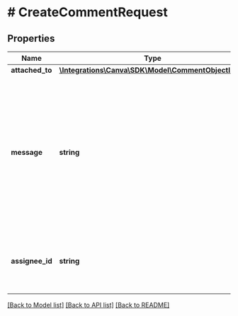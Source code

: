 # # CreateCommentRequest

## Properties

Name | Type | Description | Notes
------------ | ------------- | ------------- | -------------
**attached_to** | [**\Integrations\Canva\SDK\Model\CommentObjectInput**](CommentObjectInput.md) |  |
**message** | **string** | The comment message. This is the comment body shown in the Canva UI.  You can also mention users in your message by specifying their User ID and Team ID using the format &#x60;[user_id:team_id]&#x60;. If the &#x60;assignee_id&#x60; parameter is specified, you must mention the assignee in the message. |
**assignee_id** | **string** | Lets you assign the comment to a Canva user using their User ID. You _must_ mention the assigned user in the &#x60;message&#x60;. | [optional]

[[Back to Model list]](../../README.md#models) [[Back to API list]](../../README.md#endpoints) [[Back to README]](../../README.md)
